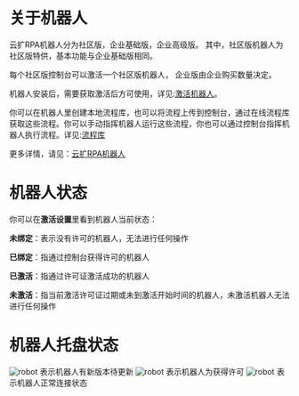 # 关于机器人
云扩RPA机器人分为社区版，企业基础版，企业高级版。
其中，社区版机器人为社区版特供，基本功能与企业基础版相同。

每个社区版控制台可以激活一个社区版机器人，
企业版由企业购买数量决定。

机器人安装后，需要获取激活后方可使用，详见:[激活机器人](\license.md)。

你可以在机器人里创建本地流程库，也可以将流程上传到控制台，通过在线流程库获取这些流程。你可以手动指挥机器人运行这些流程，你也可以通过控制台指挥机器人执行流程。详见:[流程库](\localworkflow.md)


更多详情，请见：[云扩RPA机器人](https://www.encootech.com/products/robot)

# 机器人状态
你可以在**激活设置**里看到机器人当前状态：

**未绑定**：表示没有许可的机器人，无法进行任何操作

**已绑定**：指通过控制台获得许可的机器人

**已激活**：指通过许可证激活成功的机器人

**未激活**：指当前激活许可证过期或未到激活开始时间的机器人，未激活机器人无法进行任何操作

# 机器人托盘状态
![robot](https://docimages.blob.core.chinacloudapi.cn/images/Robot/robotupdatestatus.png)
表示机器人有新版本待更新
![robot](https://docimages.blob.core.chinacloudapi.cn/images/Robot/robotunconnectedstatus.png)
表示机器人为获得许可
![robot](https://docimages.blob.core.chinacloudapi.cn/images/Robot/robotcommonstatus.png)
表示机器人正常连接状态